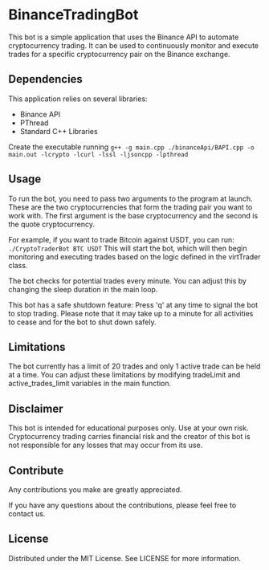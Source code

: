 # BinanceTradingBot
This bot is a simple application that uses the Binance API to automate cryptocurrency trading. It can be used to continuously monitor and execute trades for a specific cryptocurrency pair on the Binance exchange.

## Dependencies
This application relies on several libraries:

- Binance API
- PThread
- Standard C++ Libraries

Create the executable running ``` g++ -g main.cpp ./binanceApi/BAPI.cpp -o main.out -lcrypto -lcurl -lssl -ljsoncpp -lpthread ```

## Usage
To run the bot, you need to pass two arguments to the program at launch. These are the two cryptocurrencies that form the trading pair you want to work with. The first argument is the base cryptocurrency and the second is the quote cryptocurrency.

For example, if you want to trade Bitcoin against USDT, you can run:
``` ./CryptoTraderBot BTC USDT ```
This will start the bot, which will then begin monitoring and executing trades based on the logic defined in the virtTrader class.

The bot checks for potential trades every minute. You can adjust this by changing the sleep duration in the main loop.

This bot has a safe shutdown feature: Press 'q' at any time to signal the bot to stop trading. Please note that it may take up to a minute for all activities to cease and for the bot to shut down safely.

## Limitations
The bot currently has a limit of 20 trades and only 1 active trade can be held at a time. You can adjust these limitations by modifying tradeLimit and active_trades_limit variables in the main function.

## Disclaimer
This bot is intended for educational purposes only. Use at your own risk. Cryptocurrency trading carries financial risk and the creator of this bot is not responsible for any losses that may occur from its use.

## Contribute
Any contributions you make are greatly appreciated.

If you have any questions about the contributions, please feel free to contact us.

## License
Distributed under the MIT License. See LICENSE for more information.

